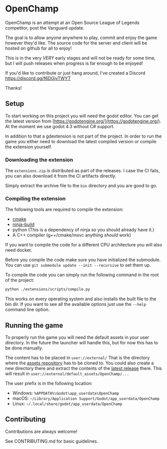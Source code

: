 
# OpenChamp
 OpenChamp is an attempt at an Open Source League of Legends competitor, post the Vanguard update. 
 
 The goal is to allow anyone anywhere to play, commit and enjoy the game however they'd like. The source code for the server and client will be hosted on github for all to enjoy!

 This is in the very _VERY_ early stages and will not be ready for some time, but I will push releases when progress is far enough to be enjoyed!

 If you'd like to contribute or just hang around, I've created a Discord 
 https://discord.gg/f6DGjvTWYT

 Thanks!

## Setup

To start working on this project you will need the godot editor.
You can get the latest version from [https://godotengine.org/](https://godotengine.org/).
At the moment we use godot 4.3 without C# support.

In addition to that a gdextension is not part of the project.
In order to run the game you either need to download the latest compiled version or compile the extension yourself.

### Downloading the extension

The `extensions.zip` is distributed as part of the releases.
I case the CI fails, you can also download it from the CI artifacts directly.

Simply extract the archive file to the `bin` directory and you are good to go.

### Compiling the extension

The following tools are required to compile the extension:

* [cmake](https://cmake.org/download/)
* [ninja-build](https://ninja-build.org/)
* python (This is a dependency of ninja so you should already have it.)
* A C++ compiler (g++/cmake/msvc anything *should* work)

If you want to compile the code for a different CPU architecture you will also need docker.

Before you compile the code make sure you have initialized the submodule.
You can use `git submodule update --init --recursive` to set them up.

To compile the code you can simply run the following command in the root of the project:

```bash
python ./extensions/scripts/compile.py
```

This works on every operating system and also installs the built file to the bin dir.
If you want to see all the available options just use the `--help` command line option.

## Running the game

To properly run the game you will need the default assets in your user directory.
In the future the launcher will handle this, but for now this has to be done manually.

The content has to be placed in `user://external/`
That is the directory where the [assets repository](https://github.com/OpenChamp/default_assets) has to be cloned to.
You could also create a new directory there and extract the contents of the [latest release](https://github.com/OpenChamp/default_assets/releases/latest) there.
This will result in `user://external/default_assets/OpenChamp/...`

The user prefix is in the following location:

* Windows: `%APPDATA%\Godot\app_userdata\OpenChamp`
* macOS: `~/Library/Application Support/Godot/app_userdata/OpenChamp`
* Linux: `~/.local/share/godot/app_userdata/OpenChamp`
 
## Contributing

Contributions are always welcome!

See CONTRIBUTING.md for basic guidelines.
